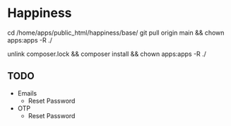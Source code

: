 # Happiness

cd /home/apps/public_html/happiness/base/
git pull origin main && chown apps:apps -R ./

unlink composer.lock && composer install && chown apps:apps -R ./

## TODO

- Emails
  - Reset Password
- OTP
  - Reset Password
